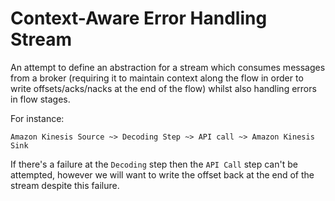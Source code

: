 # Context-Aware Error Handling Stream

An attempt to define an abstraction for a stream which consumes messages from a broker (requiring it to maintain context along the flow in order to write offsets/acks/nacks at the end of the flow) whilst also handling errors in flow stages.

For instance:

```
Amazon Kinesis Source ~> Decoding Step ~> API call ~> Amazon Kinesis Sink
```

If there's a failure at the `Decoding` step then the `API Call` step can't be attempted, however we will want to write the offset back at the end of the stream despite this failure.


